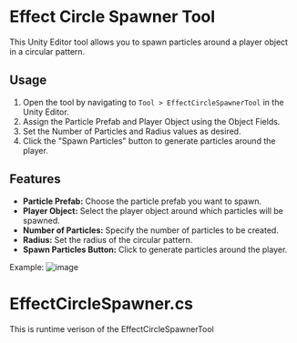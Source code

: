 # Effect Circle Spawner Tool

This Unity Editor tool allows you to spawn particles around a player object in a circular pattern.

## Usage

1. Open the tool by navigating to `Tool > EffectCircleSpawnerTool` in the Unity Editor.
2. Assign the Particle Prefab and Player Object using the Object Fields.
3. Set the Number of Particles and Radius values as desired.
4. Click the "Spawn Particles" button to generate particles around the player.

## Features

- **Particle Prefab:** Choose the particle prefab you want to spawn.
- **Player Object:** Select the player object around which particles will be spawned.
- **Number of Particles:** Specify the number of particles to be created.
- **Radius:** Set the radius of the circular pattern.
- **Spawn Particles Button:** Click to generate particles around the player.

Example:
![image](https://github.com/semiromest/UnityEffectCircleSpawner/assets/81243425/302cfa53-bbc9-4c00-ad44-0e78fb5112a2)


# EffectCircleSpawner.cs
This is runtime verison of the EffectCircleSpawnerTool
